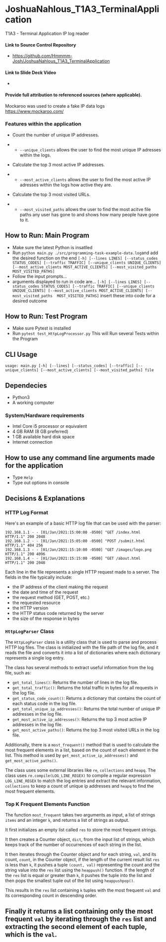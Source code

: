 # JoshuaNahlous_T1A3_TerminalApplication
 T1A3 - Terminal Application IP log reader

#### Link to Source Control Repository
* https://github.com/Hmmmm-Josh/JoshuaNahlous_T1A3_TerminalApplication

#### Link to Slide Deck Video
* 
#### Provide full attribution to referenced sources (where applicable).
Mockaroo was used to create a fake IP data logs https://www.mockaroo.com/

### Features within the application
* Count the number of unique IP addresses.
* * `--unique_clients` allows the user to find the most unique IP adresses within the logs.

* Calculate the top 3 most active IP addresses.
* * `--most_active_clients` allows the user to find the most active IP adresses within the logs how active they are.


* Calculate the top 3 most visited URLs.
* * `--most_visited_paths` allows the user to find the most acitve file paths any user has gone to and shows how many people have gone to it.




## How to Run: Main Program
* Make sure the latest Python is insatlled
* Run `python main.py ./src/programming-task-example-data.log`and add the desired function on the end `[-h] [--lines LINES] [--status_codes STATUS_CODES] [--traffic TRAFFIC] [--unique_clients UNIQUE_CLIENTS] [--most_active_clients MOST_ACTIVE_CLIENTS] [--most_visited_paths  MOST_VISITED_PATHS]`
* Follow the input prompts...
* arguments displayed to run in code are... `[-h] [--lines LINES] [--status_codes STATUS_CODES] [--traffic TRAFFIC] [--unique_clients UNIQUE_CLIENTS] [--most_active_clients MOST_ACTIVE_CLIENTS] [--most_visited_paths  MOST_VISITED_PATHS]` insert these into code for a desired outcome


## How to Run: Test Program
* Make sure Pytest is installed
* Run `pytest test_HttpLogProcessor.py`
  This will Run several Tests within the Program

## CLI Usage
```
usage: main.py [-h] [--lines] [--status_codes] [--traffic] [--unique_clients] [--most_active_clients] [--most_visited_paths] file
```

## Dependecies
* Python3
* A working computer
### System/Hardware requirements 
* Intel Core i5 processor or equivalent
* 4 GB RAM (8 GB preferred)
* 1 GB available hard disk space
* Internet connection

## How to use any command line arguments made for the application
* Type `Help`
* Type out options in console



## Decisions & Explanations

### HTTP Log Format

Here's an example of a basic HTTP log file that can be used with the parser:

```
192.168.1.1 - - [01/Jan/2021:15:00:00 -0500] "GET /index.html HTTP/1.1" 200 2048
192.168.1.2 - - [01/Jan/2021:15:05:00 -0500] "POST /submit.html HTTP/1.1" 404 256
192.168.1.3 - - [01/Jan/2021:15:10:00 -0500] "GET /images/logo.png HTTP/1.1" 200 4096
192.168.1.4 - - [01/Jan/2021:15:15:00 -0500] "GET /about.html HTTP/1.1" 200 2048
```

Each line in the file represents a single HTTP request made to a server. The fields in the file typically include:

- the IP address of the client making the request
- the date and time of the request
- the request method (GET, POST, etc.)
- the requested resource
- the HTTP version
- the HTTP status code returned by the server
- the size of the response in bytes

### `HttpLogParser` Class

The `HttpLogParser` class is a utility class that is used to parse and process HTTP log files. The class is initialized with the file path of the log file, and it reads the file and converts it into a list of dictionaries where each dictionary represents a single log entry.

The class has several methods to extract useful information from the log file, such as:

- `get_total_lines()`: Returns the number of lines in the log file.
- `get_total_traffic()`: Returns the total traffic in bytes for all requests in the log file.
- `get_status_code_count()`: Returns a dictionary that contains the count of each status code in the log file.
- `get_total_unique_ip_addresses()`: Returns the total number of unique IP addresses in the log file.
- `get_most_active_ip_addresses()`: Returns the top 3 most active IP addresses in the log file.
- `get_most_active_paths()`: Returns the top 3 most visited URLs in the log file.

Additionally, there is a `most_frequent()` method that is used to calculate the most frequent elements in a list, based on the count of each element in the list. This method is used by `get_most_active_ip_addresses()` and `get_most_active_paths()`.

The class uses some external libraries like `re`, `collections` and `heapq`. The class uses `re.compile(LOG_LINE_REGEX)` to compile a regular expression `LOG_LINE_REGEX` to match the log entries and extract the relevant information, `collections` to keep a count of unique ip addresses and `heapq` to find the most frequent elements.

### Top K Frequent Elements Function

The function `most_frequent` takes two arguments as input, a list of strings `items` and an integer `k`, and returns a list of strings as output.

It first initializes an empty list called `res` to store the most frequent strings.

It then creates a Counter object, `dict`, from the input list of strings, which keeps track of the number of occurrences of each string in the list.

It then iterates through the Counter object and for each string, `val`, and its count, `count`, in the Counter object, if the length of the current result list `res` is less than `k`, it pushes a tuple `(count, val)` representing the count and the string value into the `res` list using the `heappush()` function. If the length of the `res` list is equal or greater than `k`, it pushes the tuple into the list and then pops the smallest tuple out of the list using `heappushpop()`.

This results in the `res` list containing `k` tuples with the most frequent `val` and its corresponding count in descending order.

Finally it returns a list containing only the most frequent `val` by iterating through the `res` list and extracting the second element of each tuple, which is the `val`.
---